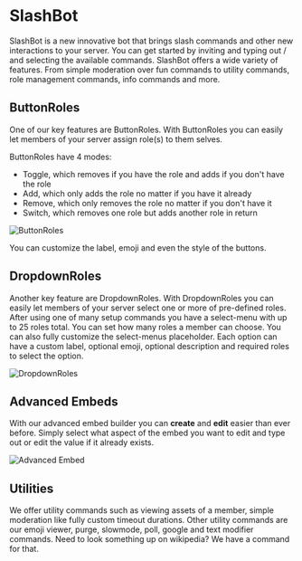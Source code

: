 # SlashBot

SlashBot is a new innovative bot that brings slash commands and other new interactions to your server.
You can get started by inviting and typing out / and selecting the available commands.
SlashBot offers a wide variety of features. From simple moderation over fun commands to utility commands, role management commands, info commands and more.

## ButtonRoles

One of our key features are ButtonRoles.
With ButtonRoles you can easily let members of your server assign role(s) to them selves.

ButtonRoles have 4 modes:
- Toggle, which removes if you have the role and adds if you don't have the role
- Add, which only adds the role no matter if you have it already
- Remove, which only removes the role no matter if you don't have it
- Switch, which removes one role but adds another role in return

![ButtonRoles](https://cdn.discordapp.com/attachments/860575753950461983/934413770900533268/buttonrole.png)

You can customize the label, emoji and even the style of the buttons.


## DropdownRoles

Another key feature are DropdownRoles.
With DropdownRoles you can easily let members of your server select one or more of pre-defined roles.
After using one of many setup commands you have a select-menu with up to 25 roles total.
You can set how many roles a member can choose. You can also fully customize the select-menus placeholder.
Each option can have a custom label, optional emoji, optional description and required roles to select the option.

![DropdownRoles](https://cdn.discordapp.com/attachments/860575753950461983/934413970746519592/buttonrole.png)

## Advanced Embeds

With our advanced embed builder you can **create** and **edit** easier than ever before.
Simply select what aspect of the embed you want to edit and type out or edit the value if it already exists.

![Advanced Embed](https://cdn.discordapp.com/attachments/881258074873135244/949418884279201893/unknown.png)

## Utilities

We offer utility commands such as viewing assets of a member, simple moderation like fully custom timeout durations.
Other utility commands are our emoji viewer, purge, slowmode, poll, google and text modifier commands.
Need to look something up on wikipedia? We have a command for that.
